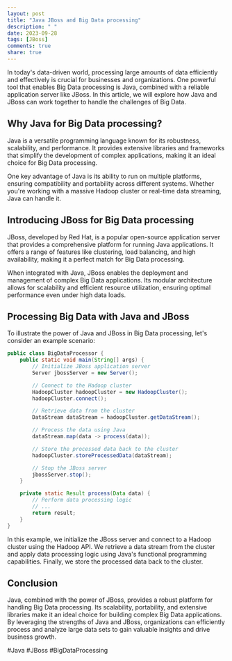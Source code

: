 ```yaml
---
layout: post
title: "Java JBoss and Big Data processing"
description: " "
date: 2023-09-28
tags: [JBoss]
comments: true
share: true
---
```


In today's data-driven world, processing large amounts of data efficiently and effectively is crucial for businesses and organizations. One powerful tool that enables Big Data processing is Java, combined with a reliable application server like JBoss. In this article, we will explore how Java and JBoss can work together to handle the challenges of Big Data.

## Why Java for Big Data processing?

Java is a versatile programming language known for its robustness, scalability, and performance. It provides extensive libraries and frameworks that simplify the development of complex applications, making it an ideal choice for Big Data processing.

One key advantage of Java is its ability to run on multiple platforms, ensuring compatibility and portability across different systems. Whether you're working with a massive Hadoop cluster or real-time data streaming, Java can handle it.

## Introducing JBoss for Big Data processing

JBoss, developed by Red Hat, is a popular open-source application server that provides a comprehensive platform for running Java applications. It offers a range of features like clustering, load balancing, and high availability, making it a perfect match for Big Data processing.

When integrated with Java, JBoss enables the deployment and management of complex Big Data applications. Its modular architecture allows for scalability and efficient resource utilization, ensuring optimal performance even under high data loads.

## Processing Big Data with Java and JBoss

To illustrate the power of Java and JBoss in Big Data processing, let's consider an example scenario:

```java
public class BigDataProcessor {
    public static void main(String[] args) {
        // Initialize JBoss application server
        Server jbossServer = new Server();

        // Connect to the Hadoop cluster
        HadoopCluster hadoopCluster = new HadoopCluster();
        hadoopCluster.connect();

        // Retrieve data from the cluster
        DataStream dataStream = hadoopCluster.getDataStream();

        // Process the data using Java
        dataStream.map(data -> process(data));

        // Store the processed data back to the cluster
        hadoopCluster.storeProcessedData(dataStream);

        // Stop the JBoss server
        jbossServer.stop();
    }

    private static Result process(Data data) {
        // Perform data processing logic
        // ...
        return result;
    }
}
```

In this example, we initialize the JBoss server and connect to a Hadoop cluster using the Hadoop API. We retrieve a data stream from the cluster and apply data processing logic using Java's functional programming capabilities. Finally, we store the processed data back to the cluster.

## Conclusion

Java, combined with the power of JBoss, provides a robust platform for handling Big Data processing. Its scalability, portability, and extensive libraries make it an ideal choice for building complex Big Data applications. By leveraging the strengths of Java and JBoss, organizations can efficiently process and analyze large data sets to gain valuable insights and drive business growth.

#Java #JBoss #BigDataProcessing